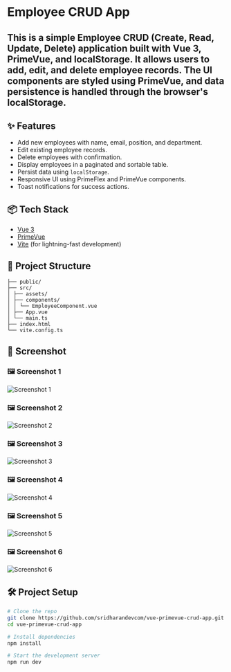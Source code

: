 # Employee CRUD App

This is a simple **Employee CRUD (Create, Read, Update, Delete) application** built with **Vue 3**, **PrimeVue**, and **localStorage**. It allows users to add, edit, and delete employee records. The UI components are styled using PrimeVue, and data persistence is handled through the browser's localStorage.
---


## ✨ Features

- Add new employees with name, email, position, and department.
- Edit existing employee records.
- Delete employees with confirmation.
- Display employees in a paginated and sortable table.
- Persist data using `localStorage`.
- Responsive UI using PrimeFlex and PrimeVue components.
- Toast notifications for success actions.


## 📦 Tech Stack

- [Vue 3](https://vuejs.org/)
- [PrimeVue](https://www.primefaces.org/primevue/)
- [Vite](https://vitejs.dev/) (for lightning-fast development)


## 📁 Project Structure
```
├── public/
├── src/
│ ├── assets/
│ ├── components/
│ │ └── EmployeeComponent.vue
│ ├── App.vue
│ └── main.ts
├── index.html
└── vite.config.ts
```


## 📸 Screenshot

### 🖼️ Screenshot 1
![Screenshot 1](./src/assets/screenshot(1).png)

### 🖼️ Screenshot 2
![Screenshot 2](./src/assets/screenshot(2).png)

### 🖼️ Screenshot 3
![Screenshot 3](./src/assets/screenshot(3).png)

### 🖼️ Screenshot 4
![Screenshot 4](./src/assets/screenshot(4).png)

### 🖼️ Screenshot 5
![Screenshot 5](./src/assets/screenshot(5).png)

### 🖼️ Screenshot 6
![Screenshot 6](./src/assets/screenshot(6).png)


## 🛠️ Project Setup

```bash
# Clone the repo
git clone https://github.com/sridharandevcom/vue-primevue-crud-app.git
cd vue-primevue-crud-app

# Install dependencies
npm install

# Start the development server
npm run dev

